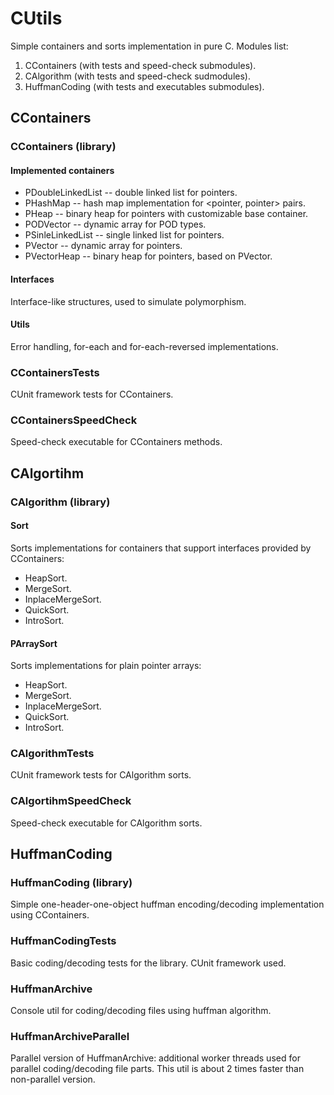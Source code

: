 # CUtils
Simple containers and sorts implementation in pure C.
Modules list:
1. CContainers (with tests and speed-check submodules).
2. CAlgorithm (with tests and speed-check sudmodules).
3. HuffmanCoding (with tests and executables submodules).

## CContainers
### CContainers (library)
#### Implemented containers
* PDoubleLinkedList -- double linked list for pointers.
* PHashMap -- hash map implementation for <pointer, pointer> pairs.
* PHeap -- binary heap for pointers with customizable base container.
* PODVector -- dynamic array for POD types.
* PSinleLinkedList -- single linked list for pointers.
* PVector -- dynamic array for pointers.
* PVectorHeap -- binary heap for pointers, based on PVector.

#### Interfaces
Interface-like structures, used to simulate polymorphism.

#### Utils
Error handling, for-each and for-each-reversed implementations.

### CContainersTests
CUnit framework tests for CContainers.

### CContainersSpeedCheck
Speed-check executable for CContainers methods.

## CAlgortihm
### CAlgorithm (library)
#### Sort
Sorts implementations for containers that support interfaces provided by CContainers:
* HeapSort.
* MergeSort.
* InplaceMergeSort.
* QuickSort.
* IntroSort.

#### PArraySort
Sorts implementations for plain pointer arrays:
* HeapSort.
* MergeSort.
* InplaceMergeSort.
* QuickSort.
* IntroSort.

### CAlgorithmTests
CUnit framework tests for CAlgorithm sorts.

### CAlgortihmSpeedCheck
Speed-check executable for CAlgorithm sorts.

## HuffmanCoding
### HuffmanCoding (library)
Simple one-header-one-object huffman encoding/decoding implementation using CContainers.
### HuffmanCodingTests
Basic coding/decoding tests for the library. CUnit framework used.
### HuffmanArchive
Console util for coding/decoding files using huffman algorithm.
### HuffmanArchiveParallel
Parallel version of HuffmanArchive: additional worker threads used for parallel coding/decoding file parts. This util is about 2 times faster than non-parallel version.
